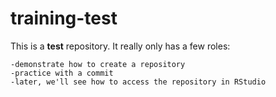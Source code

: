# training-test
This is a **test** repository. It really only has a few roles:

    -demonstrate how to create a repository
    -practice with a commit
    -later, we'll see how to access the repository in RStudio
